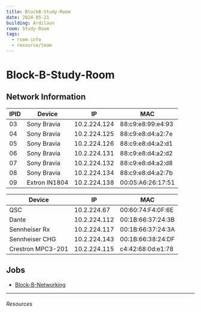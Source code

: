 ```yaml
---
title: BlockB-Study-Room
date: 2024-05-21
building: Ardilaun
room: Study-Room
tags:
  - room-info
  - resource/team
---
```


# Block-B-Study-Room

## Network Information

IPID  | Device        | IP                | MAC
----- | ------------- | ----------------- | -----------------
03    | Sony Bravia   | 10.2.224.124      | 88:c9:e8:99:e4:93
04    | Sony Bravia   | 10.2.224.125      | 88:c9:e8:d4:a2:7e
05    | Sony Bravia   | 10.2.224.126      | 88:c9:e8:d4:a2:d1
06    | Sony Bravia   | 10.2.224.131      | 88:c9:e8:d4:a2:d2
07    | Sony Bravia   | 10.2.224.132      | 88:c9:e8:d4:a2:d8
08    | Sony Bravia   | 10.2.224.134      | 88:c9:e8:d4:a2:7b
09    | Extron IN1804 | 10.2.224.138      | 00:05:A6:26:17:51

Device              | IP                | MAC
------------------- | ----------------- | -----------------
QSC                 | 10.2.224.67       | 00:60:74:F4:0F:6E
Dante               | 10.2.224.112      | 00:1B:66:37:24:3B
Sennheiser Rx       | 10.2.224.117      | 00:1B:66:37:24:3A
Sennheiser CHG      | 10.2.224.143      | 00:1B:66:38:24:DF
Crestron MPC3-201   | 10.2.224.115      | c4:42:68:0d:e1:78

## Jobs
- [Block-B-Networking](../../04-Archive/Completed/Block-B-Networking.md)


---

###### Resources
